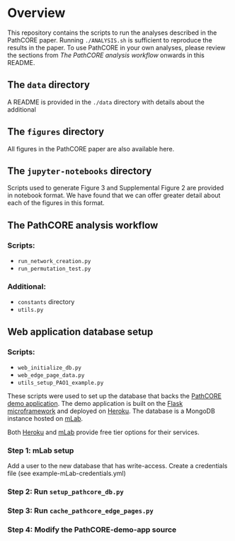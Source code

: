 # Overview
This repository contains the scripts to run the analyses described in the
PathCORE paper. Running `./ANALYSIS.sh` is sufficient to reproduce
the results in the paper. To use PathCORE in your own analyses, please
review the sections from *The PathCORE analysis workflow* onwards in
this README.

## The `data` directory
A README is provided in the `./data` directory with details about the additional

## The `figures` directory
All figures in the PathCORE paper are also available here.

## The `jupyter-notebooks` directory
Scripts used to generate Figure 3 and Supplemental Figure 2 are provided
in notebook format. We have found that we can offer greater detail about
each of the figures in this format.

## The PathCORE analysis workflow
### Scripts:
- `run_network_creation.py`
- `run_permutation_test.py`

### Additional:
- `constants` directory
- `utils.py`

## Web application database setup
### Scripts:
- `web_initialize_db.py`
- `web_edge_page_data.py`
- `utils_setup_PAO1_example.py`

These scripts were used to set up the database that backs the
[PathCORE demo application](https://pathcore-demo.herokuapp.com/).
The demo application is built on the
[Flask microframework](http://flask.pocoo.org/) and deployed on
[Heroku](https://www.heroku.com/). The database is a MongoDB instance
hosted on [mLab](https://mlab.com/).

Both [Heroku](https://www.heroku.com/pricing) and
[mLab](https://mlab.com/plans/pricing/) provide free tier options for their
services.

### Step 1: mLab setup

Add a user to the new database that has write-access.
Create a credentials file (see example-mLab-credentials.yml)

### Step 2: Run `setup_pathcore_db.py`

### Step 3: Run `cache_pathcore_edge_pages.py`

### Step 4: Modify the PathCORE-demo-app source


